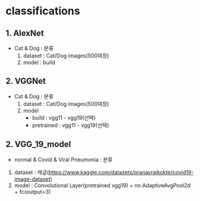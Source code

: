 # classifications

## 1. AlexNet
- Cat & Dog : 분류
  1. dataset : Cat/Dog images(500여장)
  2. model : build
  
## 2. VGGNet
- Cat & Dog : 분류
  1. dataset : Cat/Dog images(500여장)
  2. model
     - build : vgg11 - vgg19(선택)
     - pretrained : vgg11 - vgg19(선택)

## 2. VGG_19_model
- normal & Covid & Viral Pneumonia : 분류
1. dataset : 캐글(https://www.kaggle.com/datasets/pranavraikokte/covid19-image-dataset)
2. model : Convolutional Layer(pretrained vgg19) + nn.AdaptiveAvgPool2d + fc(output=3)
